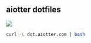 aiotter dotfiles
-----
![](https://github.com/aiotter/dotfiles/workflows/Setting%20up%20new%20macOS/badge.svg)

```bash
curl -L dot.aiotter.com | bash
```

